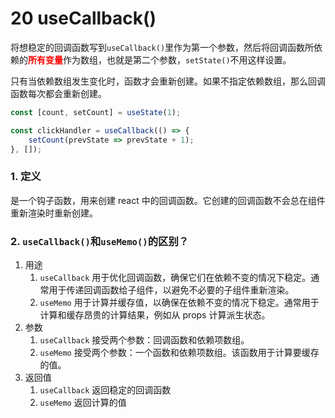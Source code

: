 # 20 useCallback()

将想稳定的回调函数写到`useCallback()`里作为第一个参数，然后将回调函数所依赖的<font color='red'>**所有变量**</font>作为数组，也就是第二个参数，`setState()`不用这样设置。

只有当依赖数组发生变化时，函数才会重新创建。如果不指定依赖数组，那么回调函数每次都会重新创建。

```JavaScript
const [count, setCount] = useState(1);

const clickHandler = useCallback(() => {
    setCount(prevState => prevState + 1);
}, []);
```

### 1. 定义

是一个钩子函数，用来创建 react 中的回调函数。它创建的回调函数不会总在组件重新渲染时重新创建。

### 2. `useCallback()`和`useMemo()`的区别？

1. 用途
   1. `useCallback` 用于优化回调函数，确保它们在依赖不变的情况下稳定。通常用于传递回调函数给子组件，以避免不必要的子组件重新渲染。
   2. `useMemo` 用于计算并缓存值，以确保在依赖不变的情况下稳定。通常用于计算和缓存昂贵的计算结果，例如从 props 计算派生状态。
2. 参数
   1. `useCallback` 接受两个参数：回调函数和依赖项数组。
   2. `useMemo` 接受两个参数：一个函数和依赖项数组。该函数用于计算要缓存的值。
3. 返回值
   1. `useCallback` 返回稳定的回调函数
   2. `useMemo` 返回计算的值
